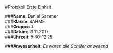 #Protokoll Erste Einheit  

###**Name**: Daniel Sammer  
###**Klasse**: 4AHME  
###**Gruppe**: 3  
###**Datum**: 21.11.2017  
###**Uhrzeit**: 9:40-12:25  
  
###**Anwesenheit**: *Es waren alle Schüler anwesend*  
